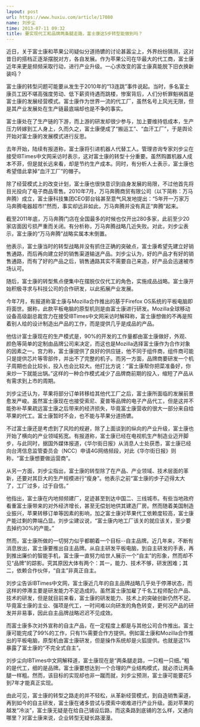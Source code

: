 ```yaml
---
layout: post
url: https://www.huxiu.com/article/17080
name: 刘步尘
time: 2013-07-11 09:32
title: 要实现代工和品牌两条腿走路，富士康这5步转型能做到吗？
---
```

近日，关于富士康和苹果公司疑似分道扬镳的讨论甚嚣尘上，外界纷纷猜测，这对昔日的搭档正逐渐摆脱对方，各自发展。作为苹果公司在华最大的代工商，富士康近年来更是频频采取行动，进行产业升级。一心求改变的富士康真能脱下旧衣换新装吗？

富士康的转型问题可能要从发生于2010年的“13连跳”事件说起。当时，多名富士康员工因不堪高强度劳动、低下薪资待遇而跳楼，惨案背后，人们分析罪魁祸首是富士康的发展经营模式。富士康作为世界一流的代工厂，虽然名号上风光无限，但是其产业发展处在生产链最底端却也是不争的事实。

富士康处在了生产链的下游，而上游的研发却很少参与，加上要维持低成本，生产压力转嫁到工人身上，久而久之，富士康便成了“搬运工”、“血汗工厂”，于是舆论开始对富士康的发展模式进行反思。

去年开始，陆续有报道称，富士康将引进机器人代替工人。管理咨询专家刘步尘在接受IBTimes中文网采访时表示，这对富士康的转型十分重要。虽然购置机器人成本不菲，但是就长远来看，却是节约生产成本。同时，有分析人士表示，富士康也希望借此拿掉“血汗工厂”的帽子。

除了经营模式上的改变计划，富士康也很快意识到自身发展的局限，不过他首先将目光投向了电子商品零售。2010年7月，万马奔腾商贸有限公司（以下简称：万马奔腾）成立，富士康科技集团CEO郭台铭甚至意气风发地提出：“5年开一万家万马奔腾电器超市!”然而，事实却远非如此，万马奔腾并没有真正“奔腾”起来。

截至2011年底，万马奔腾门店在全国最多的时候也仅开出280多家，此前至少20家店面因亏损严重而关闭。有分析称，万马奔腾战略几近失败。对此，刘步尘表示，富士康的“万马奔腾”战略实属本末倒置。

他表示，富士康当时的转型战略并没有抓住正确的突破点，富士康希望先建立好销售通路，而后再向建立好的销售渠道输送产品。刘步尘认为，好的产品才有好的销售通路，而有了好的产品之后，销售通路其实不需要自己来造，好产品会迅速被市场认可。

随后，富士康的转型焦点便集中在摆脱仅仅代工的角色，实施成品战略。富士康开始积极寻求与科技公司的合作研发，以此拓展产业发展。

今年7月，有报道称富士康与Mozilla合作推出的基于Firefox OS系统的平板电脑即将面世。据称，此款平板电脑的原型机则是由富士康进行研发。Mozilla全球移动设备高级副总裁宫力在接受IBTimes中文网采访时解释称，富士康想做的不再是照着别人给的设计制造出产品的工作，而是提供几乎是成品的产品。

他估计富士康现在的生产模式是，90%的开发的工作量都由富士康做好，外观、颜色等简单的定制由品牌公司来决定，而这也是Mozilla选择富士康作为合作对象的因素之一。宫力称，富士康提供了良好的供应链，他不同于组件商，组件商可能只是提供芯片等零部件，并出不了完整的机子。而另一方面，品牌商要研发一个机子周期也会比较长，投入也会比较大。他打比方说：“富士康帮你把菜准备好，你来炒一下就能出锅。”这样的一种合作模式减少了品牌商前期的投入，缩短了产品从有需求到上市的周期。

刘步尘还认为，苹果将部分订单转移给其他代工厂之后，富士康所面临的发展前景愈发严峻。虽然富士康现在也接受索尼、夏普等品牌的电子产品代工，但是这并不能弥补苹果疏远富士康之后带来的经济损失，毕竟富士康营收的很大一部分来自给苹果的代工。富士康暂时不会，也不能与苹果分道扬镳。

不过富士康还是考虑到了风险的规避，除了上面谈到的纵向的产业升级，富士康也开始了横向的产业领域拓宽。有报道称，富士康已经在电视机生产制造业迈开脚步，与此同时，据国外媒体报道，《华尔街日报》从消息人士处获悉，富士康已经向台湾信息监管委员会（NCC）申请4G网络频段，对此《华尔街日报》则称，“富士康想要做运营商”。

从另一方面，刘步尘指出，富士康的转型除了在产品、产业领域、技术层面的革新，还要对其巨大的生产规模进行“瘦身”。他表示之前“富士康的步子迈得太大了，工厂过多，过于自信。”

他指出，富士康在内地频频建厂，足迹甚至到达中国二、三线城市。有些当地政府看重富士康带来的对外经济增长，甚至无偿划地供其建造厂房。然而随着美国制造业振兴，苹果转移订单等因素的影响，加之富士康对苹果代工依赖度较高，富士康产能过剩的弊端凸显。刘步尘建议说，“富士康内地工厂该关的就应该关，至少要去掉约30%的产能。”

然而，富士康所做的一切努力似乎都朝着一个目标--自主品牌。近几年来，不断有消息放出，富士康要推出自主品牌。从自主研发平板电脑，到自主研发的手表，再到推出廉价的智能手机，富士康一直努力给世人展示一个“自主”的形象，然而却不见“品牌”的踪影。究其原因大体有两个：其一，能力、技术不够，研发困难；其二，依赖合作伙伴，“自主”非真正自主。

刘步尘告诉IBTimes中文网，富士康近几年的自主品牌战略几乎处于停滞状态，而这样的停滞主要是研发能力不足造成的。虽然富士康加雇了千名工程师配合产品、技术的研发，但是就目前来看，富士康的研发能力、技术上的突破创新仍然不足。毕竟富士康的主业、强项是代工，一时间难以向研发的角色转变，更何况产品的研发并非易事，因此自主品牌战略迟迟不见成效。

而富士康多次对外宣称的自主产品，在一定程度上都是与其他公司合作推出。富士康可能完成了99%的工作，只有1%需要合作方提供。例如富士康和Mozilla合作推出的平板电脑，原型机由富士康研发，但是操作系统却是火狐提供。也就是这1%暴露了富士康的“不完全式自主”。

刘步尘向IBTimes中文网解释道，富士康现在是“两条腿走路，一只粗一只细。”粗的是代工，细的是品牌。富士康要想达到一个合理的产业结构模式，就必须让两条腿一样粗。然而，该目标的实现却也非一蹴而就，刘步尘预测，富士康可能要花5到7年才能真正实现。

由此可见，富士康的转型之路走的并不轻松，从革新经营模式，到自造销售渠道，再到如今的自主研发，富士康在诸多尝试与摸索中艰难进行产业升级。面对苹果的越发“冷淡”，富士康无疑是在给自己铺设后路，而这条路到底铺的怎么样，又通向哪里？对富士康来说，企业转型无疑长路漫漫。

